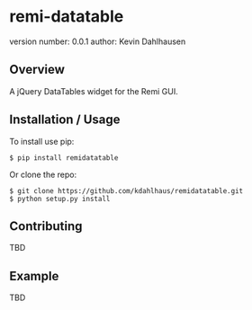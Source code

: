 remi-datatable
===============================

version number: 0.0.1
author: Kevin Dahlhausen

Overview
--------

A jQuery DataTables widget for the Remi GUI.

Installation / Usage
--------------------

To install use pip:

    $ pip install remidatatable


Or clone the repo:

    $ git clone https://github.com/kdahlhaus/remidatatable.git
    $ python setup.py install
    
Contributing
------------

TBD

Example
-------

TBD